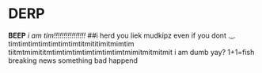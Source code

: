 # DERP
**BEEP**
*i am tim!!!!!!!!!!!!!!!!*
##i herd you liek mudkipz
even if you dont
._.
timtimtimtimtimtimtimtitmititimitmimtim
tiitmtmimititmtimtimtimtimtimtimtimtmimitmitmitmit
i am dumb yay? 1+1=fish
breaking news something bad happend
